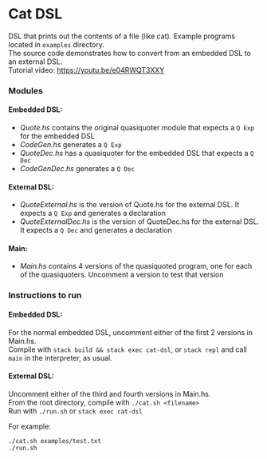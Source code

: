 # Cat DSL

DSL that prints out the contents of a file (like cat).
Example programs located in `examples` directory.  
The source code demonstrates how to convert from an embedded DSL to an external DSL.  
Tutorial video: https://youtu.be/e04RWQT3XXY

### Modules
#### Embedded DSL:
* *Quote.hs* contains the original quasiquoter module that expects a `Q Exp` for the embedded DSL
* *CodeGen.hs* generates a `Q Exp`
* *QuoteDec.hs* has a quasiquoter for the embedded DSL that expects a `Q Dec`
* *CodeGenDec.hs* generates a `Q Dec`

#### External DSL:
* *QuoteExternal.hs* is the version of Quote.hs for the external DSL. It expects a `Q Exp` and generates a declaration
* *QuoteExternalDec.hs* is the version of QuoteDec.hs for the external DSL. It expects a `Q Dec` and generates a declaration

#### Main:
* *Main.hs* contains 4 versions of the quasiquoted program, one for each of the quasiquoters. Uncomment a version to test that version


### Instructions to run
#### Embedded DSL:
For the normal embedded DSL, uncomment either of the first 2 versions in Main.hs.  
Compile with `stack build && stack exec cat-dsl`, or `stack repl` and call `main` in the interpreter, as usual.

#### External DSL:
Uncomment either of the third and fourth versions in Main.hs.  
From the root directory, compile with `./cat.sh <filename>`  
Run with `./run.sh` or `stack exec cat-dsl`  

For example:
```
./cat.sh examples/test.txt
./run.sh
```
